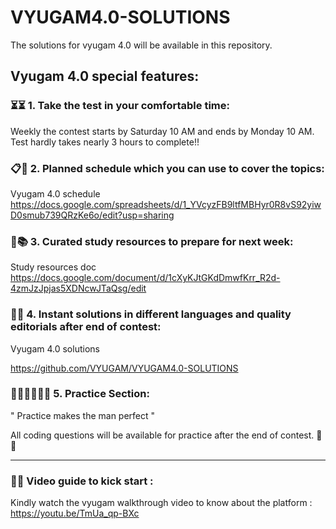 # VYUGAM4.0-SOLUTIONS
The solutions for vyugam 4.0  will be available in this repository.

Vyugam 4.0 special features: 
----------------------------------------

### ⏳⏳ 1. Take the test in your comfortable time:

Weekly the contest starts by Saturday 10 AM and ends by Monday 10 AM.
Test hardly takes nearly 3 hours to complete!!

### 📋📆 2. Planned schedule which you can use to cover the topics:

Vyugam 4.0 schedule
https://docs.google.com/spreadsheets/d/1_YVcyzFB9ltfMBHyr0R8vS92yiwD0smub739QRzKe6o/edit?usp=sharing 

### 📖📚 3. Curated study resources to prepare for next week: 
Study resources doc
https://docs.google.com/document/d/1cXyKJtGKdDmwfKrr_R2d-4zmJzJpjas5XDNcwJTaQsg/edit 

### 🎯🧩 4. Instant solutions in different languages and quality editorials after end of contest:
Vyugam 4.0 solutions

https://github.com/VYUGAM/VYUGAM4.0-SOLUTIONS

### 🏃🏻‍♂️🏃🏻‍♂️ 5. Practice Section:
  " Practice makes the man perfect " 

All coding questions will be available for practice after the end of contest. 🧐😊

--------------------------------------------------------------------------------------

### 🎥🎥 Video guide to kick start :  
Kindly watch the vyugam walkthrough video to know about the platform :  https://youtu.be/TmUa_qp-BXc
